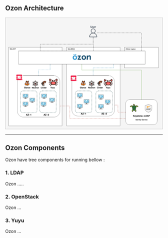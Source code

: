 ## **Ozon Architecture**

![yuyudiagram](assets/images/ozon-architecture.png)

---

## **Ozon Components**
Ozon have tree components for running bellow :

### 1. LDAP

Ozon .....

### 2. OpenStack

Ozon ...

### 3. Yuyu

Ozon ...
